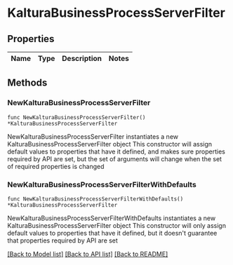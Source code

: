 # KalturaBusinessProcessServerFilter

## Properties

Name | Type | Description | Notes
------------ | ------------- | ------------- | -------------

## Methods

### NewKalturaBusinessProcessServerFilter

`func NewKalturaBusinessProcessServerFilter() *KalturaBusinessProcessServerFilter`

NewKalturaBusinessProcessServerFilter instantiates a new KalturaBusinessProcessServerFilter object
This constructor will assign default values to properties that have it defined,
and makes sure properties required by API are set, but the set of arguments
will change when the set of required properties is changed

### NewKalturaBusinessProcessServerFilterWithDefaults

`func NewKalturaBusinessProcessServerFilterWithDefaults() *KalturaBusinessProcessServerFilter`

NewKalturaBusinessProcessServerFilterWithDefaults instantiates a new KalturaBusinessProcessServerFilter object
This constructor will only assign default values to properties that have it defined,
but it doesn't guarantee that properties required by API are set


[[Back to Model list]](../README.md#documentation-for-models) [[Back to API list]](../README.md#documentation-for-api-endpoints) [[Back to README]](../README.md)


